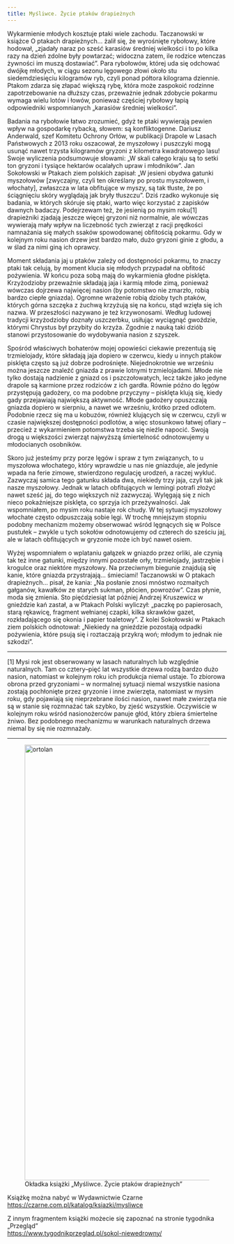 ```yaml
---
title: Myśliwce. Życie ptaków drapieżnych
---
```

Wykarmienie młodych kosztuje ptaki wiele zachodu. Taczanowski w książce O ptakach drapieżnych… żalił się, że wyrośnięte rybołowy, które hodował, „zjadały naraz po sześć karasiów średniej wielkości i to po kilka razy na dzień zdolne były powtarzać; widoczna zatem, ile rodzice wtenczas żywności im muszą dostawiać”. Para rybołowów, której uda się odchować dwójkę młodych, w ciągu sezonu lęgowego złowi około stu siedemdziesięciu kilogramów ryb, czyli ponad półtora kilograma dziennie. Ptakom zdarza się złapać większą rybę, która może zaspokoić rodzinne zapotrzebowanie na dłuższy czas, przeważnie jednak zdobycie pokarmu wymaga wielu lotów i łowów, ponieważ częściej rybołowy łapią odpowiedniki wspomnianych „karasiów średniej wielkości”.

Badania na rybołowie łatwo zrozumieć, gdyż te ptaki wywierają pewien wpływ na gospodarkę rybacką, słowem: są konfliktogenne. Dariusz Anderwald, szef Komitetu Ochrony Orłów, w publikacji Drapole w Lasach Państwowych z 2013 roku oszacował, że myszołowy i puszczyki mogą usunąć nawet trzysta kilogramów gryzoni z kilometra kwadratowego lasu! Swoje wyliczenia podsumowuje słowami: „W skali całego kraju są to setki ton gryzoni i tysiące hektarów ocalałych upraw i młodników”. Jan Sokołowski w Ptakach ziem polskich zapisał: „W jesieni obydwa gatunki myszołowów [zwyczajny, czyli ten określany po prostu myszołowem, i włochaty], zwłaszcza w lata obfitujące w myszy, są tak tłuste, że po ściągnięciu skóry wyglądają jak bryły tłuszczu”. Dziś rzadko wykonuje się badania, w których skóruje się ptaki, warto więc korzystać z zapisków dawnych badaczy. Podejrzewam też, że jesienią po mysim roku[1] drapieżniki zjadają jeszcze więcej gryzoni niż normalnie, ale wówczas wywierają mały wpływ na liczebność tych zwierząt z racji prędkości namnażania się małych ssaków spowodowanej obfitością pokarmu. Gdy w kolejnym roku nasion drzew jest bardzo mało, dużo gryzoni ginie z głodu, a w ślad za nimi giną ich oprawcy.

Moment składania jaj u ptaków zależy od dostępności pokarmu, to znaczy ptaki tak celują, by moment klucia się młodych przypadał na obfitość pożywienia. W końcu poza sobą mają do wykarmienia głodne pisklęta. Krzyżodzioby przeważnie składają jaja i karmią młode zimą, ponieważ wówczas dojrzewa najwięcej nasion (by potomstwo nie zmarzło, robią bardzo ciepłe gniazda). Ogromne wrażenie robią dzioby tych ptaków, których górna szczęka z żuchwą krzyżują się na końcu, stąd wzięła się ich nazwa. W przeszłości nazywano je też krzywonosami. Według ludowej tradycji krzyżodzioby doznały uszczerbku, usiłując wyciągnąć gwoździe, którymi Chrystus był przybity do krzyża. Zgodnie z nauką taki dziób stanowi przystosowanie do wydobywania nasion z szyszek.

Spośród właściwych bohaterów mojej opowieści ciekawie prezentują się trzmielojady, które składają jaja dopiero w czerwcu, kiedy u innych ptaków pisklęta często są już dobrze podrośnięte. Niejednokrotnie we wrześniu można jeszcze znaleźć gniazda z prawie lotnymi trzmielojadami. Młode nie tylko dostają nadzienie z gniazd os i pszczołowatych, lecz także jako jedyne drapole są karmione przez rodziców z ich gardła. Równie późno do lęgów przystępują gadożery, co ma podobne przyczyny – pisklęta klują się, kiedy gady przejawiają największą aktywność. Młode gadożery opuszczają gniazda dopiero w sierpniu, a nawet we wrześniu, krótko przed odlotem. Podobnie rzecz się ma u kobuzów, również klujących się w czerwcu, czyli w czasie największej dostępności podlotów, a więc stosunkowo łatwej ofiary – przecież z wykarmieniem potomstwa trzeba się nieźle napocić. Swoją drogą u większości zwierząt najwyższą śmiertelność odnotowujemy u młodocianych osobników.

Skoro już jesteśmy przy porze lęgów i spraw z tym związanych, to u myszołowa włochatego, który wprawdzie u nas nie gniazduje, ale jedynie wpada na ferie zimowe, stwierdzono regulację urodzeń, a raczej wykluć. Zazwyczaj samica tego gatunku składa dwa, niekiedy trzy jaja, czyli tak jak nasze myszołowy. Jednak w latach obfitujących w lemingi potrafi złożyć nawet sześć jaj, do tego większych niż zazwyczaj. Wylęgają się z nich nieco pokaźniejsze pisklęta, co sprzyja ich przeżywalności. Jak wspomniałem, po mysim roku nastaje rok chudy. W tej sytuacji myszołowy włochate często odpuszczają sobie lęgi. W trochę mniejszym stopniu podobny mechanizm możemy obserwować wśród lęgnących się w Polsce pustułek – zwykle u tych sokołów odnotowujemy od czterech do sześciu jaj, ale w latach obfitujących w gryzonie może ich być nawet osiem.

Wyżej wspomniałem o wplataniu gałązek w gniazdo przez orliki, ale czynią tak też inne gatunki, między innymi pozostałe orły, trzmielojady, jastrzębie i krogulce oraz niektóre myszołowy. Na przeciwnym biegunie znajdują się kanie, które gniazda przystrajają… śmieciami! Taczanowski w O ptakach drapieżnych… pisał, że kania: „Na posłanie znosi mnóstwo rozmaitych gałganów, kawałków ze starych sukman, płócien, powrozów”. Czas płynie, moda się zmienia. Sto pięćdziesiąt lat później Andrzej Kruszewicz w gnieździe kań zastał, a w Ptakach Polski wyliczył: „paczkę po papierosach, starą rękawicę, fragment wełnianej czapki, kilka skrawków gazet, rozkładającego się okonia i papier toaletowy”. Z kolei Sokołowski w Ptakach ziem polskich odnotował: „Niekiedy na gnieździe pozostają odpadki pożywienia, które psują się i roztaczają przykrą woń; młodym to jednak nie szkodzi”.

***

[1] Mysi rok jest obserwowany w lasach naturalnych lub względnie naturalnych. Tam co cztery–pięć lat wszystkie drzewa rodzą bardzo dużo nasion, natomiast w kolejnym roku ich produkcja niemal ustaje. To zbiorowa obrona przed gryzoniami – w normalnej sytuacji niemal wszystkie nasiona zostają pochłonięte przez gryzonie i inne zwierzęta, natomiast w mysim roku, gdy pojawiają się nieprzebrane ilości nasion, nawet małe zwierzęta nie są w stanie się rozmnażać tak szybko, by zjeść wszystkie. Oczywiście w kolejnym roku wśród nasionożerców panuje głód, który zbiera śmiertelne żniwo. Bez podobnego mechanizmu w warunkach naturalnych drzewa niemal by się nie rozmnażały.

***

<figure class="px-6 sm:px-0">
<img src="/img/mysliwce-zycie-ptakow-drapieznych.jpg" alt="ortolan" class="shadow-lg rotate-r max-w-lg" loading="lazy" width="620" height="1000">
<figcaption>Okładka książki „Myśliwce. Życie ptaków drapieżnych”</figcaption>
</figure>

Książkę można nabyć w Wydawnictwie Czarne  
<https://czarne.com.pl/katalog/ksiazki/mysliwce>

Z innym fragmentem książki możecie się zapoznać na stronie tygodnika „Przegląd”  
<https://www.tygodnikprzeglad.pl/sokol-niewedrowny/>
